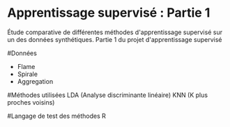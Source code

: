 # Apprentissage supervisé : Partie 1
Étude comparative de différentes méthodes d'apprentissage supervisé sur un des données synthétiques. Partie 1 du projet d'apprentissage supervisé

#Données
* Flame
* Spirale
* Aggregation

#Méthodes utilisées
LDA (Analyse discriminante linéaire)
KNN (K plus proches voisins)

#Langage de test des méthodes
R


